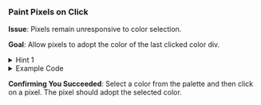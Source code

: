 ### **Paint Pixels on Click**

**Issue**: Pixels remain unresponsive to color selection.

**Goal**: Allow pixels to adopt the color of the last clicked color div.

<details>
<summary>Hint 1</summary>
You'll need a variable to hold the currently selected color, and then use `addEventListener` for the pixel divs.
</details>

<details>
<summary>Example Code</summary>

```javascript
let currentColor = null; // This can be updated in your color div click handler
for (let count = 0; count < 100; count++) {
  // For a 10x10 grid
  let artPixel = document.createElement("div");
  pixelContainer.appendChild(artPixel);
  artPixel.addEventListener("click", function () {
    artPixel.style.backgroundColor = currentColor;
  });
}
```

</details>

**Confirming You Succeeded**: Select a color from the palette and then click on a pixel. The pixel should adopt the selected color.
